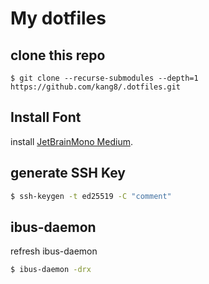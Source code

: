 # My dotfiles

## clone this repo

```bahs
$ git clone --recurse-submodules --depth=1 https://github.com/kang8/.dotfiles.git
```

## Install Font

install [JetBrainMono Medium](https://github.com/ryanoasis/nerd-fonts/blob/master/patched-fonts/JetBrainsMono/Ligatures/Medium/complete/JetBrains%20Mono%20Medium%20Nerd%20Font%20Complete%20Mono.ttf).

## generate SSH Key

```bash
$ ssh-keygen -t ed25519 -C "comment"
```

## ibus-daemon

refresh ibus-daemon

```bash
$ ibus-daemon -drx
```
